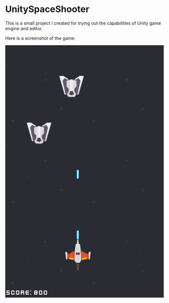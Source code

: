 # UnitySpaceShooter

This is a small project I created for trying out the capabilities of Unity game engine and editor.

Here is a screenshot of the game:

![alt text](https://raw.githubusercontent.com/serhat359/UnitySpaceShooter/master/Assets/Images/spaceShooterScreenShot.png)
